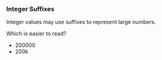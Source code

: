 ### Integer Suffixes

Integer values may use suffixes to represent large numbers.

Which is easier to read?

* 200000
* 200k
